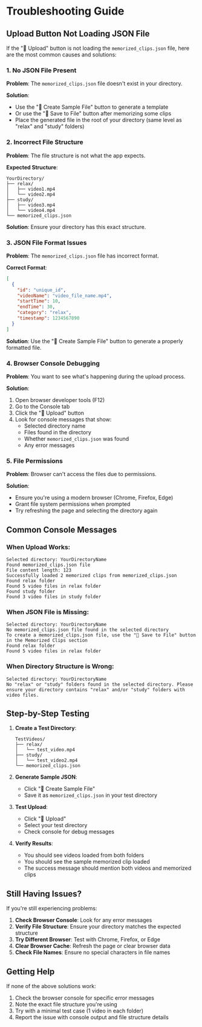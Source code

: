 # Troubleshooting Guide

## Upload Button Not Loading JSON File

If the "📁 Upload" button is not loading the `memorized_clips.json` file, here are the most common causes and solutions:

### 1. No JSON File Present
**Problem**: The `memorized_clips.json` file doesn't exist in your directory.

**Solution**: 
- Use the "📝 Create Sample File" button to generate a template
- Or use the "💾 Save to File" button after memorizing some clips
- Place the generated file in the root of your directory (same level as "relax" and "study" folders)

### 2. Incorrect File Structure
**Problem**: The file structure is not what the app expects.

**Expected Structure**:
```
YourDirectory/
├── relax/
│   ├── video1.mp4
│   └── video2.mp4
├── study/
│   ├── video3.mp4
│   └── video4.mp4
└── memorized_clips.json
```

**Solution**: Ensure your directory has this exact structure.

### 3. JSON File Format Issues
**Problem**: The `memorized_clips.json` file has incorrect format.

**Correct Format**:
```json
[
  {
    "id": "unique_id",
    "videoName": "video_file_name.mp4",
    "startTime": 10,
    "endTime": 30,
    "category": "relax",
    "timestamp": 1234567890
  }
]
```

**Solution**: Use the "📝 Create Sample File" button to generate a properly formatted file.

### 4. Browser Console Debugging
**Problem**: You want to see what's happening during the upload process.

**Solution**: 
1. Open browser developer tools (F12)
2. Go to the Console tab
3. Click the "📁 Upload" button
4. Look for console messages that show:
   - Selected directory name
   - Files found in the directory
   - Whether `memorized_clips.json` was found
   - Any error messages

### 5. File Permissions
**Problem**: Browser can't access the files due to permissions.

**Solution**:
- Ensure you're using a modern browser (Chrome, Firefox, Edge)
- Grant file system permissions when prompted
- Try refreshing the page and selecting the directory again

## Common Console Messages

### When Upload Works:
```
Selected directory: YourDirectoryName
Found memorized_clips.json file
File content length: 123
Successfully loaded 2 memorized clips from memorized_clips.json
Found relax folder
Found 5 video files in relax folder
Found study folder
Found 3 video files in study folder
```

### When JSON File is Missing:
```
Selected directory: YourDirectoryName
No memorized_clips.json file found in the selected directory
To create a memorized_clips.json file, use the "💾 Save to File" button in the Memorized Clips section
Found relax folder
Found 5 video files in relax folder
```

### When Directory Structure is Wrong:
```
Selected directory: YourDirectoryName
No "relax" or "study" folders found in the selected directory. Please ensure your directory contains "relax" and/or "study" folders with video files.
```

## Step-by-Step Testing

1. **Create a Test Directory**:
   ```
   TestVideos/
   ├── relax/
   │   └── test_video.mp4
   ├── study/
   │   └── test_video2.mp4
   └── memorized_clips.json
   ```

2. **Generate Sample JSON**:
   - Click "📝 Create Sample File"
   - Save it as `memorized_clips.json` in your test directory

3. **Test Upload**:
   - Click "📁 Upload"
   - Select your test directory
   - Check console for debug messages

4. **Verify Results**:
   - You should see videos loaded from both folders
   - You should see the sample memorized clip loaded
   - The success message should mention both videos and memorized clips

## Still Having Issues?

If you're still experiencing problems:

1. **Check Browser Console**: Look for any error messages
2. **Verify File Structure**: Ensure your directory matches the expected structure
3. **Try Different Browser**: Test with Chrome, Firefox, or Edge
4. **Clear Browser Cache**: Refresh the page or clear browser data
5. **Check File Names**: Ensure no special characters in file names

## Getting Help

If none of the above solutions work:
1. Check the browser console for specific error messages
2. Note the exact file structure you're using
3. Try with a minimal test case (1 video in each folder)
4. Report the issue with console output and file structure details 